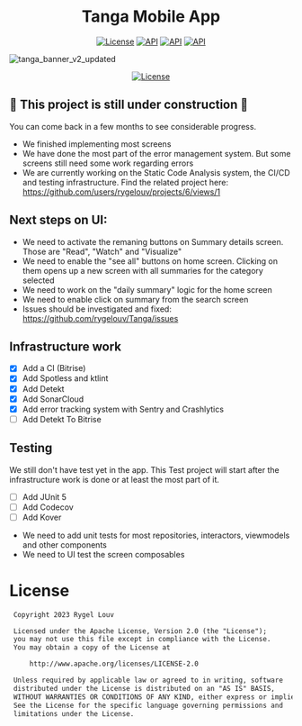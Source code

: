 <h1 align="center">Tanga Mobile App</h1>

<p align="center">
  <a href="https://opensource.org/licenses/Apache-2.0"><img alt="License" src="https://img.shields.io/badge/License-Apache%202.0-blue.svg?style=for-the-badge&logo=appveyor"/></a>
  <a href="https://android-arsenal.com/api?level=24"><img alt="API" src="https://img.shields.io/badge/API-24%2B-brightgreen.svg?style=for-the-badge&logo=appveyor"/></a>
  <a href="https://github.com/rygelouv/Tanga/tree/dev"><img alt="API" src="https://img.shields.io/bitrise/af836c41-1d0e-4c07-a9e1-b4c4452a0686/dev?token=TmwPfWg3f5jHJEub8sA6Hw"/></a>
  <a href="https://sonarcloud.io/summary/new_code?id=rygelouv_Tanga"><img alt="API" src="https://sonarcloud.io/api/project_badges/measure?project=rygelouv_Tanga&metric=alert_status"/></a>
</p>

![tanga_banner_v2_updated](https://user-images.githubusercontent.com/7549316/227764073-7e88f504-710e-46a6-9a43-e18521200f4d.png)


<p align="center">
  <a href="https://opensource.org/licenses/Apache-2.0"><img alt="License" src="https://sonarcloud.io/images/project_badges/sonarcloud-white.svg"/></a>
</p>

## 🚧 **This project is still under construction** 🚧
You can come back in a few months to see considerable progress. 

- We finished implementing most screens
- We have done the most part of the error management system. But some screens still need some work regarding errors
- We are currently working on the Static Code Analysis system, the CI/CD and testing infrastructure. Find the related project here: https://github.com/users/rygelouv/projects/6/views/1

## Next steps on UI:
- We need to activate the remaning buttons on Summary details screen. Those are "Read", "Watch" and "Visualize"
- We need to enable the "see all" buttons on home screen. Clicking on them opens up a new screen with all summaries for the category selected
- We need to work on the "daily summary" logic for the home screen
- We need to enable click on summary from the search screen
- Issues should be investigated and fixed: https://github.com/rygelouv/Tanga/issues

## Infrastructure work
- [x] Add a CI (Bitrise)
- [x] Add Spotless and ktlint
- [x] Add Detekt
- [x] Add SonarCloud
- [x] Add error tracking system with Sentry and Crashlytics
- [ ] Add Detekt To Bitrise

## Testing
We still don't have test yet in the app. This Test project will start after the infrastructure work is done or at least the most part of it.
- [ ] Add JUnit 5
- [ ] Add Codecov
- [ ] Add Kover 
- We need to add unit tests for most repositories, interactors, viewmodels and other components
- We need to UI test the screen composables

# License
```xml
 Copyright 2023 Rygel Louv

 Licensed under the Apache License, Version 2.0 (the "License");
 you may not use this file except in compliance with the License.
 You may obtain a copy of the License at

     http://www.apache.org/licenses/LICENSE-2.0

 Unless required by applicable law or agreed to in writing, software
 distributed under the License is distributed on an "AS IS" BASIS,
 WITHOUT WARRANTIES OR CONDITIONS OF ANY KIND, either express or implied.
 See the License for the specific language governing permissions and
 limitations under the License.

```

